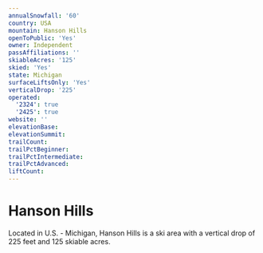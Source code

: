 ```yaml
---
annualSnowfall: '60'
country: USA
mountain: Hanson Hills
openToPublic: 'Yes'
owner: Independent
passAffiliations: ''
skiableAcres: '125'
skied: 'Yes'
state: Michigan
surfaceLiftsOnly: 'Yes'
verticalDrop: '225'
operated:
  '2324': true
  '2425': true
website: ''
elevationBase:
elevationSummit:
trailCount:
trailPctBeginner:
trailPctIntermediate:
trailPctAdvanced:
liftCount:
---
```



# Hanson Hills

Located in U.S. - Michigan, Hanson Hills is a ski area with a vertical drop of 225 feet and 125 skiable acres.
